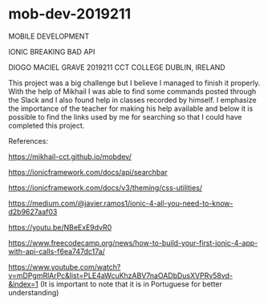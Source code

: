 # mob-dev-2019211

MOBILE DEVELOPMENT







IONIC
BREAKING BAD API







DIOGO MACIEL GRAVE
2019211
CCT COLLEGE
DUBLIN, IRELAND








This project was a big challenge but I believe I managed to finish it properly. With the help of Mikhail I was able to find some commands posted through the Slack and I also found help in classes recorded by himself. I emphasize the importance of the teacher for making his help available and below it is possible to find the links used by me for searching so that I could have completed this project.

References:

https://mikhail-cct.github.io/mobdev/

https://ionicframework.com/docs/api/searchbar

https://ionicframework.com/docs/v3/theming/css-utilities/

https://medium.com/@javier.ramos1/ionic-4-all-you-need-to-know-d2b9627aaf03

https://youtu.be/NBeExE9dvR0

https://www.freecodecamp.org/news/how-to-build-your-first-ionic-4-app-with-api-calls-f6ea747dc17a/

https://www.youtube.com/watch?v=mDPgmRlArPc&list=PLE4aWcuKhzABV7naOADbDusXVPRv58vd-&index=1 (It is important to note that it is in Portuguese for better understanding)
